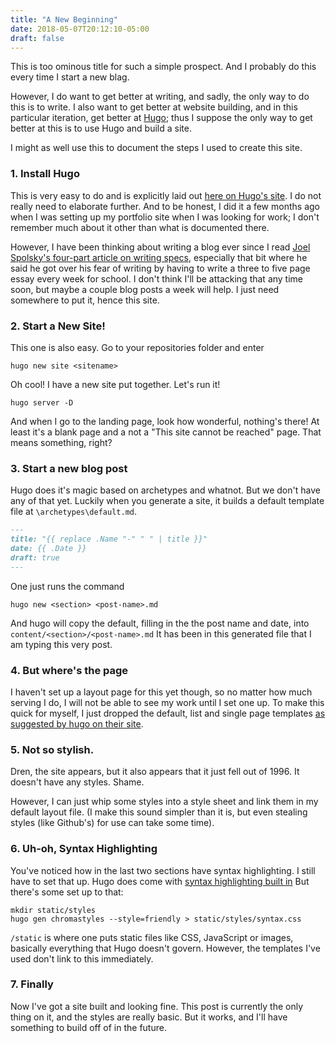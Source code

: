 ```yaml
---
title: "A New Beginning"
date: 2018-05-07T20:12:10-05:00
draft: false
---
```


This is too ominous title for such a simple prospect. And I probably do this
every time I start a new blag.

However, I do want to get better at writing, and sadly, the only way to do this
is to write. I also want to get better at website building, and in this
particular iteration, get better at [Hugo](https://gohugo.io/); thus I suppose
the only way to get better at this is to use Hugo and build a site.

I might as well use this to document the steps I used to create this site.

### 1. Install Hugo
This is very easy to do and is explicitly laid out [here on Hugo's site](https://gohugo.io/getting-started/installing/).
I do not really need to elaborate further. And to be honest, I did it a few
months ago when I was setting up my portfolio site when I was looking for work;
I don't remember much about it other than what is documented there.

However, I have been thinking about writing a blog ever since I read [Joel Spolsky's four-part article on writing specs](https://www.joelonsoftware.com/2000/10/02/painless-functional-specifications-part-1-why-bother/), especially that bit where he said he got over his fear
of writing by having to write a three to five page essay every week for school.
I don't think I'll be attacking that any time soon, but maybe a couple blog
posts a week will help. I just need somewhere to put it, hence this site.

### 2. Start a New Site!
This one is also easy. Go to your repositories folder and enter

``` shell
hugo new site <sitename>
```

Oh cool! I have a new site put together. Let's run it!

``` shell
hugo server -D
```

And when I go to the landing page, look how wonderful, nothing's there! At least
it's a blank page and a not a "This site cannot be reached" page. That means
something, right?

### 3. Start a new blog post
Hugo does it's magic based on archetypes and whatnot. But we don't have any of
that yet. Luckily when you generate a site, it builds a default template file at
`\archetypes\default.md`.

``` markdown
---
title: "{{ replace .Name "-" " " | title }}"
date: {{ .Date }}
draft: true
---
```

One just runs the command

``` shell
hugo new <section> <post-name>.md
```

And hugo will copy the default, filling in the the post name and date, into
`content/<section>/<post-name>.md` It has been in this generated file that I
am typing this very post.

### 4. But where's the page
I haven't set up a layout page for this yet though, so no matter how much
serving I do, I will not be able to see my work until I set one up. To make this
quick for myself, I just dropped the default, list and single page templates
[as suggested by hugo on their site](https://gohugo.io/templates/base/).

### 5. Not so stylish.
Dren, the site appears, but it also appears that it just fell out of 1996. It
doesn't have any styles. Shame.

However, I can just whip some styles into a style sheet and link them in my
default layout file. (I make this sound simpler than it is, but even stealing
styles (like Github's) for use can take some time).

### 6. Uh-oh, Syntax Highlighting
You've noticed how in the last two sections have syntax highlighting. I still
have to set that up. Hugo does come with [syntax highlighting built in](https://gohugo.io/content-management/syntax-highlighting/#generate-syntax-highlighter-css)
But there's some set up to that:

``` shell
mkdir static/styles
hugo gen chromastyles --style=friendly > static/styles/syntax.css
```

`/static` is where one puts static files like CSS, JavaScript or
images, basically everything that Hugo doesn't govern. However, the templates
I've used don't link to this immediately.

### 7. Finally
Now I've got a site built and looking fine. This post is currently the only
thing on it, and the styles are really basic. But it works, and I'll have
something to build off of in the future.
